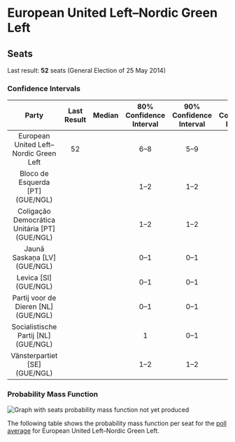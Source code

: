 # European United Left–Nordic Green Left

## Seats

Last result: **52** seats (General Election of 25 May 2014)

### Confidence Intervals

| Party | Last Result | Median | 80% Confidence Interval | 90% Confidence Interval | 95% Confidence Interval | 99% Confidence Interval |
|:-----:|:-----------:|:------:|:-----------------------:|:-----------------------:|:-----------------------:|:-----------------------:|
| European United Left–Nordic Green Left | 52 |  | 6–8 | 5–9 | 5–9 | 4–10 |
| Bloco de Esquerda [PT] (GUE/NGL) | |  | 1–2 | 1–2 | 1–3 | 1–3 |
| Coligação Democrática Unitária [PT] (GUE/NGL) | |  | 1–2 | 1–2 | 1–2 | 1–2 |
| Jaunā Saskaņa [LV] (GUE/NGL) | |  | 0–1 | 0–1 | 0–1 | 0–1 |
| Levica [SI] (GUE/NGL) | |  | 0–1 | 0–1 | 0–1 | 0–1 |
| Partij voor de Dieren [NL] (GUE/NGL) | |  | 0–1 | 0–1 | 0–1 | 0–1 |
| Socialistische Partij [NL] (GUE/NGL) | |  | 1 | 0–1 | 0–1 | 0–2 |
| Vänsterpartiet [SE] (GUE/NGL) | |  | 1–2 | 1–2 | 1–2 | 1–3 |

### Probability Mass Function

![Graph with seats probability mass function not yet produced](average-2019-06-30-seats-pmf-europeanunitedleft–nordicgreenleft.png "Seats Probability Mass Function")

The following table shows the probability mass function per seat for the [poll average](average-2019-06-30.html) for European United Left–Nordic Green Left.

